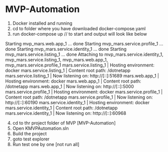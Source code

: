 # MVP-Automation
1. Docker installed and running
2. cd to folder where you have downloaded docker-compose.yaml
3. run docker-compose up // to start and output will look like below

Starting mvp_mars.web.app_1          ... done
Starting mvp_mars.service.profile_1  ... done
Starting mvp_mars.service.identity_1 ... done
Starting mvp_mars.service.listing_1  ... done
Attaching to mvp_mars.service.identity_1, mvp_mars.service.listing_1, mvp_mars.web.app_1, mvp_mars.service.profile_1
mars.service.listing_1   | Hosting environment: docker
mars.service.listing_1   | Content root path: /dotnetapp
mars.service.listing_1   | Now listening on: http://[::]:51689
mars.web.app_1           | Hosting environment: docker
mars.web.app_1           | Content root path: /dotnetapp
mars.web.app_1           | Now listening on: http://[::]:5000
mars.service.profile_1   | Hosting environment: docker
mars.service.profile_1   | Content root path: /dotnetapp
mars.service.profile_1   | Now listening on: http://[::]:60190
mars.service.identity_1  | Hosting environment: docker
mars.service.identity_1  | Content root path: /dotnetapp
mars.service.identity_1  | Now listening on: http://[::]:60968

4. cd to thr project folder of MVP [MVP-Automation]
5. Open KMVPAutomation.sln
6. Build the project
7. goto test explorer
8. Run test one by one [not run all]
